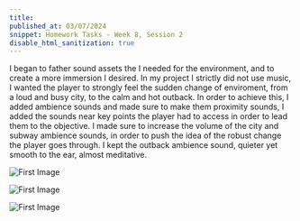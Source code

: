 ```yaml
---
title: 
published_at: 03/07/2024
snippet: Homework Tasks - Week 8, Session 2
disable_html_sanitization: true
---
```


I began to father sound assets the I needed for the environment, and to create a more immersion I desired. In my project I strictly did not use music, I wanted the player to strongly feel the sudden change of enviroment, from a loud and busy city, to the calm and hot outback. In order to achieve this, I added ambience sounds and made sure to make them proximity sounds, I added the sounds near key points the player had to access in order to lead them to the objective. I made sure to increase the volume of the city and subway ambience sounds, in order to push the idea of the robust change the player goes through. I kept the outback ambience sound, quieter yet smooth to the ear, almost meditative.

![First Image](/w01s1/CitySound.png)

![First Image](/w01s1/SubwaySound.png)

![First Image](/w01s1/DesertSound.png)
